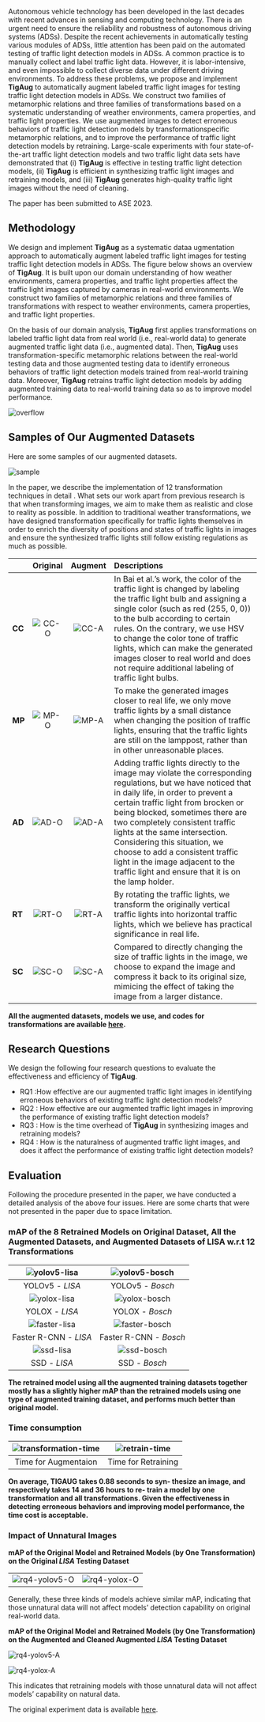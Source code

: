 Autonomous vehicle technology has been developed in the last decades with recent advances in sensing and computing technology. There is an urgent need to ensure the reliability and robustness of autonomous driving systems (ADSs). Despite the recent achievements in automatically testing various modules of ADSs, little attention has been paid on the automated testing of traffic light detection models in ADSs. A common practice is to manually collect and label traffic light data. However, it is labor-intensive, and even impossible to collect diverse data under different driving environments.
To address these problems, we propose and implement **TigAug** to automatically augment labeled traffic light images for testing traffic light detection models in ADSs. We construct two families of metamorphic relations and three families of transformations based on a systematic understanding of weather environments, camera properties, and traffic light properties. We use augmented images to detect erroneous behaviors of traffic light detection models by transformationspecific metamorphic relations, and to improve the performance of traffic light detection models by retraining. Large-scale experiments with four state-of-the-art traffic light detection models and two traffic light data sets have demonstrated that (i) **TigAug** is effective in testing traffic light detection models, (ii) **TigAug** is efficient in synthesizing traffic light images and retraining models, and (iii) **TigAug** generates high-quality traffic light images without the need of cleaning.

The paper has been submitted to ASE 2023.



## Methodology

We design and implement **TigAug** as a systematic dataa ugmentation approach to automatically augment labeled traffic light images for testing traffic light detection models in ADSs. The figure below  shows an overview of **TigAug**. It is built upon our domain understanding of how weather environments, camera properties, and traffic light properties affect the traffic light images captured by cameras in real-world environments. We construct two families of metamorphic relations  and three families of transformations  with respect to weather environments, camera properties, and traffic light properties. 

On the basis of our domain analysis, **TigAug** first applies transformations on labeled traffic light data from real world (i.e., real-world data) to generate augmented traffic light data (i.e., augmented data). Then, **TigAug** uses transformation-specific metamorphic relations between the real-world testing data and those augmented testing data to identify erroneous behaviors of traffic light detection models trained from real-world training data. Moreover, **TigAug** retrains traffic light detection models by adding augmented training data to real-world training data so as to improve model performance.

![overflow](img/overflow.png)

## Samples of Our Augmented Datasets

Here are some samples of our augmented datasets.

![sample](img/sample.png)

In the paper, we describe the implementation of 12 transformation techniques in detail . What sets our work apart from previous research is that when transforming images, we aim to make them as realistic and close to reality as possible. In addition to traditional weather transformations, we have designed transformation specifically for traffic lights themselves in order to enrich the diversity of positions and states of traffic lights in images and ensure the synthesized traffic lights still follow existing regulations as much as possible.

|        |        Original        |        Augment         | Descriptions                                                 |
| ------ | :--------------------: | :--------------------: | :----------------------------------------------------------- |
| **CC** | ![CC-O](img/CC-O.jpg)  | ![CC-A](img/CC-A.jpg)  | In Bai et al.’s work, the color of the traffic light is changed by labeling the traffic light bulb and assigning a single color (such as red (255, 0, 0)) to the bulb according to certain rules. On the contrary, we use HSV to change the color tone of traffic lights, which can make the generated images closer to real world and does not require additional labeling of traffic light bulbs. |
| **MP** | ![MP-O](img/MP-O.jpg)  | ![MP-A](img/MP-A.jpg)  | To make the generated images closer to real life, we only move traffic lights by a small distance when changing the position of traffic lights, ensuring that the traffic lights are still on the lamppost, rather than in other unreasonable places. |
| **AD** | ![AD-O](img/AD-O.jpeg) | ![AD-A](img/AD-A.jpeg) | Adding traffic lights directly to the image may violate the corresponding regulations, but we have noticed that in daily life, in order to prevent a certain traffic light from brocken or being blocked, sometimes there are two completely consistent traffic lights at the same intersection. Considering this situation, we choose to add a consistent traffic light in the image adjacent to the traffic light and ensure that it is on the lamp holder. |
| **RT** | ![RT-O](img/RT-O.jpg)  | ![RT-A](img/RT-A.jpg)  | By rotating the traffic lights, we transform the originally vertical traffic lights into horizontal traffic lights, which we believe has practical significance in real life. |
| **SC** | ![SC-O](img/SC-O.jpg)  | ![SC-A](img/SC-A.jpg)  | Compared to directly changing the size of traffic lights in the image, we choose to expand the image and compress it back to its original size, mimicing the effect of taking the image from a larger distance. |

**All the augmented datasets, models we use, and codes  for transformations are available [here](https://zenodo.org/record/7694860).**

## Research Questions

We design the following four research questions to evaluate the effectiveness and efficiency of **TigAug**.

- RQ1 :How effective are our augmented traffic light images in identifying erroneous behaviors of existing traffic light detection models?
- RQ2 : How effective are our augmented traffic light images in improving the performance of existing traffic light detection models?
- RQ3 : How is the time overhead of **TigAug** in synthesizing images and retraining models?
- RQ4 : How is the naturalness of augmented traffic light images, and does it affect the performance of existing traffic light detection models?



## Evaluation

Following the procedure presented in the paper, we have conducted a detailed analysis of the above four issues. Here are some charts that were not presented in the paper due to space limitation.

### **mAP of the 8 Retrained Models on Original Dataset, All the Augmented Datasets, and Augmented Datasets of LISA w.r.t 12 Transformations**

| ![yolov5-lisa](img/yolov5-lisa.jpg) | ![yolov5-bosch](img/yolov5-bosch.jpg) |
| :----------------------------------------------------------: | :-----------------------------------: |
|                       YOLOv5 - *LISA*                        |           YOLOv5 - *Bosch*            |
|              ![yolox-lisa](img/yolox-lisa.jpg)               |  ![yolox-bosch](img/yolox-bosch.jpg)  |
|                        YOLOX - *LISA*                        |            YOLOX - *Bosch*            |
|             ![faster-lisa](img/faster-lisa.jpg)              | ![faster-bosch](img/faster-bosch.jpg) |
|                    Faster R-CNN - *LISA*                     |        Faster R-CNN - *Bosch*         |
|                ![ssd-lisa](img/ssd-lisa.jpg)                 |    ![ssd-bosch](img/ssd-bosch.jpg)    |
|                         SSD - *LISA*                         |             SSD - *Bosch*             |

**The retrained model using all the augmented training datasets together mostly has a slightly higher mAP than the retrained models using one type of augmented training dataset, and performs much better than original model.** 



### **Time consumption**

| ![transformation-time](img/transformation-time.jpg) | ![retrain-time](img/retrain-time.jpg) |
| :-------------------------------------------------: | :-----------------------------------: |
|                Time for Augmentaion                 |          Time for Retraining          |

**On average, TIGAUG takes 0.88 seconds to syn- thesize an image, and respectively takes 14 and 36 hours to re- train a model by one transformation and all transformations. Given the effectiveness in detecting erroneous behaviors and improving model performance, the time cost is acceptable.**



### **Impact of Unnatural Images**

**mAP of the Original Model and Retrained  Models (by One Transformation) on the Original *LISA* Testing Dataset**

|                                       |                                     |
| ------------------------------------- | ----------------------------------- |
| ![rq4-yolov5-O](img/rq4-yolov5-O.png) | ![rq4-yolox-O](img/rq4-yolox-O.jpg) |

Generally, these three kinds of models achieve similar mAP, indicating that those unnatural data will not affect models’ detection capability on original real-world data.



**mAP of the Original Model and Retrained  Models (by One Transformation) on the Augmented and Cleaned Augmented *LISA* Testing Dataset**

![rq4-yolov5-A](img/rq4-yolov5-A.png)

![rq4-yolox-A](img/rq4-yolox-A.jpg)

This indicates that retraining models with those unnatural data will not affect models’ capability on natural data.



The original experiment data is available [here](data/TL_test_result.xlsx).
